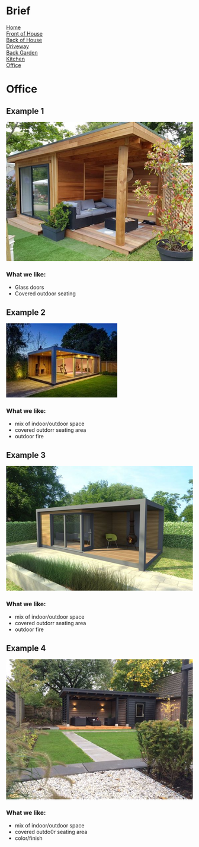 
# Brief
[Home](brief.md) <br/>
[Front of House](front.md) <br/>
[Back of House](back.md) <br/>
[Driveway](driveway.md) <br/>
[Back Garden](garden.md) <br/>
[Kitchen](kitchen.md) <br/>
[Office](office.md) <br/>

# Office

## Example 1
![House 1](images/office/1.jpeg "1")

### What we like:
- Glass doors
- Covered outdoor seating

## Example 2
![House 2](images/office/2.jpeg "2")

### What we like:
- mix of indoor/outdoor space
- covered outdorr seating area
- outdoor fire

## Example 3
![House 3](images/office/4.jpeg "3")

### What we like:
- mix of indoor/outdoor space
- covered outdorr seating area
- outdoor fire


## Example 4
![House 4](images/office/5.jpeg "4")

### What we like:
- mix of indoor/outdoor space
- covered outdo0r seating area
- color/finish

